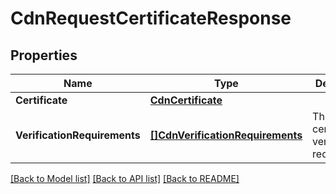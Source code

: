 # CdnRequestCertificateResponse

## Properties

Name | Type | Description | Notes
------------ | ------------- | ------------- | -------------
**Certificate** | [**CdnCertificate**](cdnCertificate.md) |  | [optional] 
**VerificationRequirements** | [**[]CdnVerificationRequirements**](cdnVerificationRequirements.md) | The certificate&#39;s verification requirements | [optional] 

[[Back to Model list]](../README.md#documentation-for-models) [[Back to API list]](../README.md#documentation-for-api-endpoints) [[Back to README]](../README.md)


